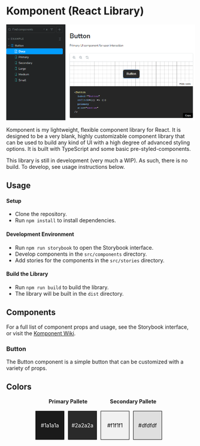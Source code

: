 # Komponent (React Library)

![`version: a-1.0.0`](./src/assets/img/screenshot.png)

Komponent is my lightweight, flexible component library for React. It is designed to be a very blank, highly customizable component library that can be used to build any kind of UI with a high degree of advanced styling options. It is built with TypeScript and some basic pre-styled-components.

This library is still in development (very much a WIP). As such, there is no build. To develop, see usage instructions below.

## Usage

#### Setup

- Clone the repository.
- Run `npm install` to install dependencies.

#### Development Environment
- Run `npm run storybook` to open the Storybook interface.
- Develop components in the `src/components` directory.
- Add stories for the components in the `src/stories` directory.

#### Build the Library
- Run `npm run build` to build the library.
- The library will be built in the `dist` directory.


## Components

For a full list of component props and usage, see the Storybook interface, or visit the [Komponent Wiki](https://github.com/JohnKearney1/komponent/wiki).

### Button

The Button component is a simple button that can be customized with a variety of props.


## Colors

<style>
  .color-swatch {
    display: inline-block;
    width: 75px;
    height: 75px;
    margin: 0 10px 10px 0;
    border: 1px solid #000;
  }
</style>
<div class="colorbox" style="
display: flex;
justify-content: center;
align-items: center;
flex-direction: row;
">
  <div class="colorbox" style="
    display: flex;
    justify-content: center;
    align-items: center;
    flex-direction: column;
    ">
      <div style="font-weight: bold;">Primary Pallete</div>
      <br/>
      <div class="colorbox" style="
        display: flex;
        justify-content: center;
        align-items: center;
        flex-direction: row;
        ">
      <div class="color-swatch" style="background-color: #1a1a1a; 
        display: flex; 
        justify-content: center;
        align-items: center;
        color: white;"> 
      #1a1a1a
      </div>
      <div class="color-swatch" style="background-color: #2a2a2a; 
        display: flex; 
        justify-content: center;
        align-items: center;
        color: white;"> 
      #2a2a2a
      </div>
    </div>
  </div>
  <div class="colorbox" style="
    display: flex;
    justify-content: center;
    align-items: center;
    flex-direction: column;
    ">
      <div style="font-weight: bold;">Secondary Pallete</div>
      <br/>
      <div class="colorbox" style="
        display: flex;
        justify-content: center;
        align-items: center;
        flex-direction: row;
        ">
      <div class="color-swatch" style="background-color: #f1f1f1; 
        display: flex; 
        justify-content: center;
        align-items: center;
        color: black;"> 
      #f1f1f1
      </div>
      <div class="color-swatch" style="background-color: #dfdfdf; 
        display: flex; 
        justify-content: center;
        align-items: center;
        color: black;"> 
      #dfdfdf
      </div>
    </div>
  </div>
</div>
